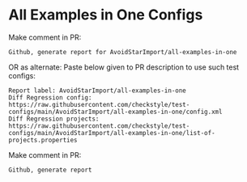 # All Examples in One Configs
Make comment in PR:
```
Github, generate report for AvoidStarImport/all-examples-in-one
```
OR as alternate:
Paste below given to PR description to use such test configs:
```
Report label: AvoidStarImport/all-examples-in-one
Diff Regression config: https://raw.githubusercontent.com/checkstyle/test-configs/main/AvoidStarImport/all-examples-in-one/config.xml
Diff Regression projects: https://raw.githubusercontent.com/checkstyle/test-configs/main/AvoidStarImport/all-examples-in-one/list-of-projects.properties
```
Make comment in PR:
```
Github, generate report
```
